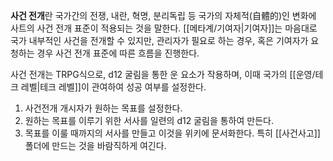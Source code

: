 **사건 전개**란 국가간의 전쟁, 내란, 혁명, 분리독립 등 국가의 자체적(自體的)인 변화에 사트의 사건 전개 표준이 적용되는 것을 말한다. [[메타계/기여자|기여자]]는 마음대로 국가 내부적인 사건을 전개할 수 있지만, 관리자가 필요로 하는 경우, 혹은 기여자가 요청하는 경우 사건 전개 표준에 따른 흐름을 진행한다.

사건 전개는 TRPG식으로, d12 굴림을 통한 운 요소가 작용하며, 이때 국가의 [[운영/테크 레벨|테크 레벨]]이 관여하여 성공 여부를 설정한다.

1. 사건전개 개시자가 원하는 목표를 설정한다.
2. 원하는 목표를 이루기 위한 서사를 일련의 d12 굴림을 통하여 만든다.
3. 목표를 이룰 때까지의 서사를 만들고 이것을 위키에 문서화한다. 특히 [[사건사고]] 폴더에 만드는 것을 바람직하게 여긴다.